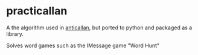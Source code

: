 # practicallan
A the algorithm used in [anticallan](https://github.com/gruozachary/anticallan), but ported to python and packaged as a library.

Solves word games such as the IMessage game "Word Hunt"
